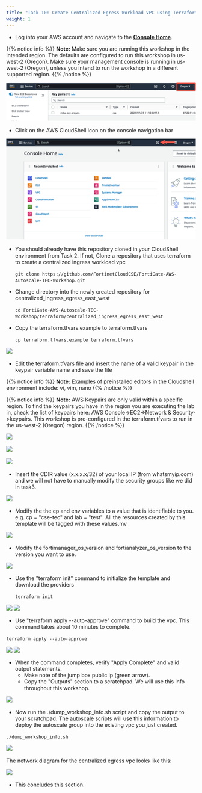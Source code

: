```yaml
---
title: "Task 10: Create Centralized Egress Workload VPC using Terraform in AWS Cloudshell"
weight: 1
---
```


* Log into your AWS account and navigate to the [**Console Home**](https://us-west-2.console.aws.amazon.com/console/home?region=us-west-2#).

{{% notice info %}}
**Note:** Make sure you are running this workshop in the intended region. The defaults are configured to run this workshop in us-west-2 (Oregon). Make sure your management console is running in us-west-2 (Oregon), unless you intend to run the workshop in a different supported region.
{{% /notice %}}

![](image-t10-0.png)

* Click on the AWS CloudShell icon on the console navigation bar

![](image-t10-1.png)

* You should already have this repository cloned in your CloudShell environment from Task 2. If not, Clone a repository that uses terraform to create a centralized ingress workload vpc

  ``` git clone https://github.com/FortinetCloudCSE/FortiGate-AWS-Autoscale-TEC-Workshop.git ```

* Change directory into the newly created repository for centralized_ingress_egress_east_west

  ``` cd FortiGate-AWS-Autoscale-TEC-Workshop/terraform/centralized_ingress_egress_east_west ```
  
* Copy the terraform.tfvars.example to terraform.tfvars

  ``` cp terraform.tfvars.example terraform.tfvars ```
  
![](image-t10-2.png)

* Edit the terraform.tfvars file and insert the name of a valid keypair in the keypair variable name and save the file

{{% notice info %}}
**Note:** Examples of preinstalled editors in the Cloudshell environment include: vi, vim, nano
{{% /notice %}}

{{% notice info %}}
**Note:** AWS Keypairs are only valid within a specific region. To find the keypairs you have in the region you are executing the lab in, check the list of keypairs here: AWS Console->EC2->Network & Security->keypairs. 
This workshop is pre-configured in the terraform.tfvars to run in the us-west-2 (Oregon) region. 
{{% /notice %}}

![](image-t10-2a.png)

![](image-t10-2b.png)

![](image-t10-3.png)

* Insert the CDIR value (x.x.x.x/32) of your local IP (from whatsmyip.com) and we will not have to manually modify the security groups like we did in task3. 

![](image-t10-3c.png)

* Modify the the cp and env variables to a value that is identifiable to you. e.g. cp = "cse-tec" and lab = "test". All the resources created by this template will be tagged with these values.mv 

![](image-t10-3a.png)

* Modify the fortimanager_os_version and fortianalyzer_os_version to the version you want to use. 

![](image-t10-3b.png)

* Use the "terraform init" command to initialize the template and download the providers

  ``` terraform init ```

![](image-t10-4.png)
![](image-t10-4a.png)

* Use "terraform apply --auto-approve" command to build the vpc. This command takes about 10 minutes to complete.

``` terraform apply --auto-approve ```

![](image-t10-5a.png)
![](image-t10-5b.png)

* When the command completes, verify "Apply Complete" and valid output statements.
  * Make note of the jump box public ip (green arrow).
  * Copy the "Outputs" section to a scratchpad. We will use this info throughout this workshop.

![](image-t10-5c.png)

* Now run the ./dump_workshop_info.sh script and copy the output to your scratchpad. The autoscale scripts will use this information to deploy the autoscale group into the existing vpc you just created. 

``` ./dump_workshop_info.sh ```

![](image-t10-5d.png)

The network diagram for the centralized egress vpc looks like this:

![](image-centralized-egress_beginning.png)

* This concludes this section.
